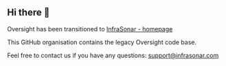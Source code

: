 ## Hi there 👋

Oversight has been transitioned to [InfraSonar - homepage](https://infrasonar.com)

This GitHub organisation contains the legacy Oversight code base.

Feel free to contact us if you have any questions: support@infrasonar.com
